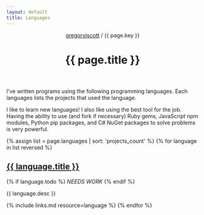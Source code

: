 ```yaml
---
layout: default
title: Languages
---
```


<header>
  <nav>
    <a href="/">gregoryjscott</a> / {{ page.key }}
  </nav>

  <h1>{{ page.title }}</h1>
</header>

<section markdown="1">
I've written programs using the following programming languages. Each languages lists the projects that used the language.

I like to learn new languages! I also like using the best tool for the job. Having the ability to use (and fork if necessary) Ruby gems, JavaScript npm modules, Python pip packages, and C# NuGet packages to solve problems is very powerful.
</section>

<section>
{% assign list = page.languages | sort: 'projects_count' %}
{% for language in list reversed %}
  <h1><a href="{{ language.url }}">{{ language.title }}</a></h1>

  {% if language.todo %} *NEEDS WORK* {% endif %}

  <p>{{ language.desc }}</p>

  {% include links.md resource=language %}
{% endfor %}
</section>
